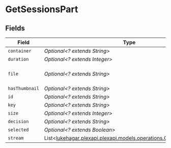 # GetSessionsPart


## Fields

| Field                                                                                                               | Type                                                                                                                | Required                                                                                                            | Description                                                                                                         | Example                                                                                                             |
| ------------------------------------------------------------------------------------------------------------------- | ------------------------------------------------------------------------------------------------------------------- | ------------------------------------------------------------------------------------------------------------------- | ------------------------------------------------------------------------------------------------------------------- | ------------------------------------------------------------------------------------------------------------------- |
| `container`                                                                                                         | *Optional<? extends String>*                                                                                        | :heavy_minus_sign:                                                                                                  | N/A                                                                                                                 | flac                                                                                                                |
| `duration`                                                                                                          | *Optional<? extends Integer>*                                                                                       | :heavy_minus_sign:                                                                                                  | N/A                                                                                                                 | 186240                                                                                                              |
| `file`                                                                                                              | *Optional<? extends String>*                                                                                        | :heavy_minus_sign:                                                                                                  | N/A                                                                                                                 | /music/Green Day/Saviors (2024)/Green Day - Saviors - 01 - The American Dream Is Killing Me.flac                    |
| `hasThumbnail`                                                                                                      | *Optional<? extends String>*                                                                                        | :heavy_minus_sign:                                                                                                  | N/A                                                                                                                 | 1                                                                                                                   |
| `id`                                                                                                                | *Optional<? extends String>*                                                                                        | :heavy_minus_sign:                                                                                                  | N/A                                                                                                                 | 130625                                                                                                              |
| `key`                                                                                                               | *Optional<? extends String>*                                                                                        | :heavy_minus_sign:                                                                                                  | N/A                                                                                                                 | /library/parts/130625/1705543268/file.flac                                                                          |
| `size`                                                                                                              | *Optional<? extends Integer>*                                                                                       | :heavy_minus_sign:                                                                                                  | N/A                                                                                                                 | 23644000                                                                                                            |
| `decision`                                                                                                          | *Optional<? extends String>*                                                                                        | :heavy_minus_sign:                                                                                                  | N/A                                                                                                                 | directplay                                                                                                          |
| `selected`                                                                                                          | *Optional<? extends Boolean>*                                                                                       | :heavy_minus_sign:                                                                                                  | N/A                                                                                                                 | true                                                                                                                |
| `stream`                                                                                                            | List<[lukehagar.plexapi.plexapi.models.operations.GetSessionsStream](../../models/operations/GetSessionsStream.md)> | :heavy_minus_sign:                                                                                                  | N/A                                                                                                                 |                                                                                                                     |